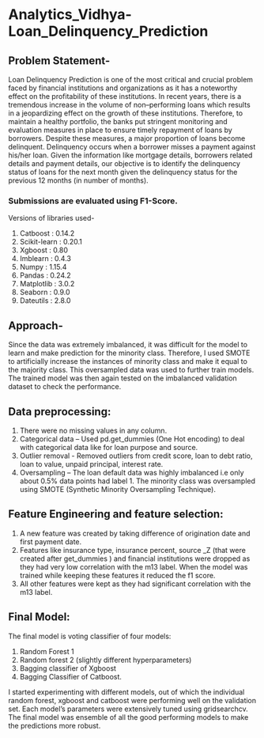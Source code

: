 # Analytics_Vidhya-Loan_Delinquency_Prediction
## Problem Statement-

Loan Delinquency Prediction is one of the most critical and crucial problem faced by financial institutions and organizations as it has a noteworthy effect on the profitability of these institutions. In recent years, there is a tremendous increase in the volume of non–performing loans which results in a jeopardizing effect on the growth of these institutions. Therefore, to maintain a healthy portfolio, the banks put stringent monitoring and evaluation measures in place to ensure timely repayment of loans by borrowers. Despite these measures, a major proportion of loans become delinquent. Delinquency occurs when a borrower misses a payment against his/her loan. Given the information like mortgage details, borrowers related details and payment details, our objective is to identify the delinquency status of loans for the next month given the delinquency status for the previous 12 months (in number of months). 

### Submissions are evaluated using F1-Score.

Versions of libraries used-

1)	Catboost  	: 0.14.2
2)	Scikit-learn 	: 0.20.1
3)	Xgboost  	: 0.80	
4)	Imblearn  	: 0.4.3
5)	Numpy 		: 1.15.4
6)	Pandas		: 0.24.2
7)	Matplotlib	: 3.0.2
8)	Seaborn	: 0.9.0
9)	Dateutils	: 2.8.0

## Approach-
   Since the data was extremely imbalanced, it was difficult for the model to learn and make prediction for the minority class. Therefore, I used SMOTE to artificially increase the instances of minority class and make it equal to the majority class. This oversampled data was used to further train models. The trained model was then again tested on the imbalanced validation dataset to check the performance.

## Data preprocessing:

1)	There were no missing values in any column. 
2)	Categorical data – Used pd.get_dummies  (One Hot encoding) to deal with categorical data like for loan purpose and source.
3)	Outlier removal - Removed outliers from credit score, loan to debt ratio, loan to value, unpaid principal, interest rate. 
4)	Oversampling – The loan default data was highly imbalanced i.e only about 0.5% data points had label 1. The minority class was oversampled using SMOTE (Synthetic Minority Oversampling Technique).

## Feature Engineering and feature selection:

1)	A new feature was created by taking difference of origination date and first payment date.
2)	 Features like insurance type, insurance percent, source _Z (that were created after get_dummies )  and financial institutions were dropped as they had very low correlation with the m13 label. When the model was trained while keeping these features it reduced the f1 score.
3)	All other features were kept as they had significant correlation with the m13 label.

## Final Model:

The final model is voting classifier of four models:
1)	Random Forest 1
2)	Random forest 2 (slightly different hyperparameters)
3)	Bagging classifier of Xgboost
4)	Bagging Classifier of Catboost.

I started experimenting with different models, out of which the individual random forest, xgboost and catboost were performing well on the validation set. Each model’s parameters were extensively tuned using gridsearchcv.  The final model was ensemble of all the good performing models to make the predictions more robust. 
